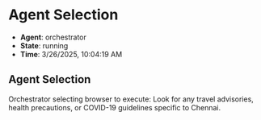# Agent Selection

- **Agent**: orchestrator
- **State**: running
- **Time**: 3/26/2025, 10:04:19 AM

## Agent Selection

Orchestrator selecting browser to execute: Look for any travel advisories, health precautions, or COVID-19 guidelines specific to Chennai.

